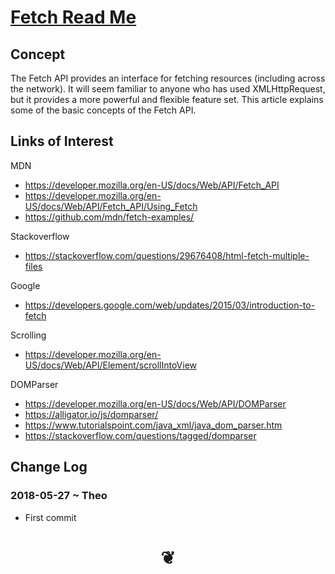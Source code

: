 <span style=display:none; >[You are now in a GitHub source code view - click this link to view Read Me file as a web page]( https://jaanga.github.io.github.io/#cookbook-html/examples/fetch/README.md "View file as a web page." ) </span>


# [Fetch Read Me]( #README.md )

<!--
<iframe src=https://pushme-pullyou.github.io/tootoo-templates/basic-html.html width=100% height=500px ></iframe>
_basic-html.html_
<span style="display: none" >Iframes are not viewable in GitHub source code view</span>

## Full Screen: []( .html )
-->


## Concept

The Fetch API provides an interface for fetching resources (including across the network). It will seem familiar to anyone who has used XMLHttpRequest, but it provides a more powerful and flexible feature set. This article explains some of the basic concepts of the Fetch API.

## Links of Interest

MDN

* https://developer.mozilla.org/en-US/docs/Web/API/Fetch_API
* https://developer.mozilla.org/en-US/docs/Web/API/Fetch_API/Using_Fetch
* https://github.com/mdn/fetch-examples/

Stackoverflow
* https://stackoverflow.com/questions/29676408/html-fetch-multiple-files

Google
* https://developers.google.com/web/updates/2015/03/introduction-to-fetch

Scrolling
* https://developer.mozilla.org/en-US/docs/Web/API/Element/scrollIntoView

DOMParser
* https://developer.mozilla.org/en-US/docs/Web/API/DOMParser
* https://alligator.io/js/domparser/
* https://www.tutorialspoint.com/java_xml/java_dom_parser.htm
* https://stackoverflow.com/questions/tagged/domparser


## Change Log


### 2018-05-27 ~ Theo

* First commit


# <center title="hello!" ><a href=javascript:window.scrollTo(0,0); style=text-decoration:none; > ❦ </a></center>
